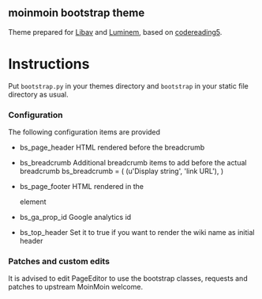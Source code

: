 moinmoin bootstrap theme
------------------------

Theme prepared for [Libav](http://wiki.libav.org) and [Luminem](http://wiki.luminem.org), based on
[codereading5](https://bitbucket.org/speirs/codereading5/).

Instructions
============

Put `bootstrap.py` in your themes directory and `bootstrap` in your
static file directory as usual.

### Configuration

The following configuration items are provided

- bs_page_header
  HTML rendered before the breadcrumb

- bs_breadcrumb
  Additional breadcrumb items to add before the actual breadcrumb
  bs_breadcrumb = ( (u'Display string', 'link URL'), )

- bs_page_footer
  HTML rendered in the <footer> element

- bs_ga_prop_id
  Google analytics id

- bs_top_header
  Set it to true if you want to render the wiki name as initial header

### Patches and custom edits

It is advised to edit PageEditor to use the bootstrap classes, requests
and patches to upstream MoinMoin welcome.

